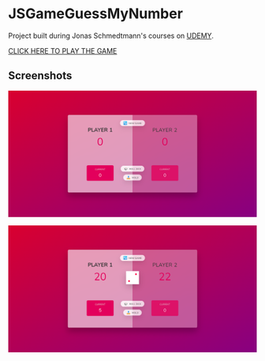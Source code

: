 # JSGameGuessMyNumber

Project built during Jonas Schmedtmann's courses on [UDEMY](https://www.udemy.com/course/the-complete-javascript-course/).

[CLICK HERE TO PLAY THE GAME](https://paul21777.github.io/Pig-Game/)

## Screenshots

![](images/screenshot-1.png)

![](images/screenshot-2.png)
